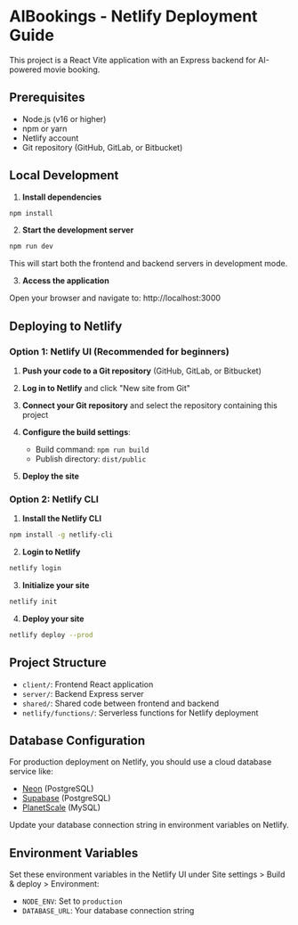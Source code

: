 # AIBookings - Netlify Deployment Guide

This project is a React Vite application with an Express backend for AI-powered movie booking.

## Prerequisites

- Node.js (v16 or higher)
- npm or yarn
- Netlify account
- Git repository (GitHub, GitLab, or Bitbucket)

## Local Development

1. **Install dependencies**

```bash
npm install
```

2. **Start the development server**

```bash
npm run dev
```

This will start both the frontend and backend servers in development mode.

3. **Access the application**

Open your browser and navigate to: http://localhost:3000

## Deploying to Netlify

### Option 1: Netlify UI (Recommended for beginners)

1. **Push your code to a Git repository** (GitHub, GitLab, or Bitbucket)

2. **Log in to Netlify** and click "New site from Git"

3. **Connect your Git repository** and select the repository containing this project

4. **Configure the build settings**:
   - Build command: `npm run build`
   - Publish directory: `dist/public`

5. **Deploy the site**

### Option 2: Netlify CLI

1. **Install the Netlify CLI**

```bash
npm install -g netlify-cli
```

2. **Login to Netlify**

```bash
netlify login
```

3. **Initialize your site**

```bash
netlify init
```

4. **Deploy your site**

```bash
netlify deploy --prod
```

## Project Structure

- `client/`: Frontend React application
- `server/`: Backend Express server
- `shared/`: Shared code between frontend and backend
- `netlify/functions/`: Serverless functions for Netlify deployment

## Database Configuration

For production deployment on Netlify, you should use a cloud database service like:

- [Neon](https://neon.tech/) (PostgreSQL)
- [Supabase](https://supabase.com/) (PostgreSQL)
- [PlanetScale](https://planetscale.com/) (MySQL)

Update your database connection string in environment variables on Netlify.

## Environment Variables

Set these environment variables in the Netlify UI under Site settings > Build & deploy > Environment:

- `NODE_ENV`: Set to `production`
- `DATABASE_URL`: Your database connection string